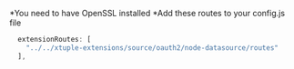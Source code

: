 *You need to have OpenSSL installed
*Add these routes to your config.js file
  ``` javascript
    extensionRoutes: [
      "../../xtuple-extensions/source/oauth2/node-datasource/routes"
    ],
  ```
